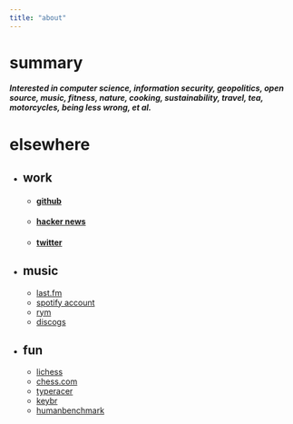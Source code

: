 ```yaml
---
title: "about" 
---
```


# summary



##### Interested in computer science, information security, geopolitics, open source, music, fitness, nature, cooking, sustainability, travel, tea, motorcycles, being less wrong, et al.




# elsewhere

 * ## work 
      * #### [github](https://github.com/7te "github") 
      * #### [hacker news](https://news.ycombinator.com/user?id=TO_BE_DETERMINED "hackernews") 
      * #### [twitter](https://twitter.com/kanyewest "twitter") 

 * ## music
     *  [last.fm](https://www.last.fm/user/jl- "last.fm") 
     *  [spotify account](https://open.spotify.com/user/124951816 "spotify") 
     *  [rym](https://rateyourmusic.com/~jljljl "rateyourmusic") 
     * [discogs](https://www.discogs.com/user/jl- "discogs")
 
 * ## fun 
    * [lichess](https://lichess.org/@/iqdf "lichess") 
    * [chess.com](https://www.chess.com/member/xxioa "chess.com") 
    * [typeracer](https://data.typeracer.com/pit/profile?user=thonkang "typeracer")
    * [keybr](https://www.keybr.com/profile/a484jkf "keybr") 
    * [humanbenchmark](https://humanbenchmark.com/users/5dbc56aad333e000011ecfb1 "humanbenchmark") 
